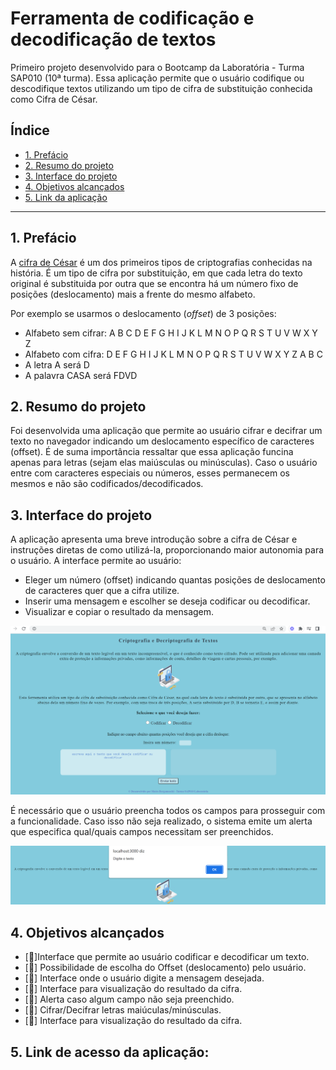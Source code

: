 # Ferramenta de codificação e decodificação de textos

Primeiro projeto desenvolvido para o Bootcamp da Laboratória - Turma SAP010 (10ª turma). Essa aplicação permite que o usuário codifique ou descodifique textos utilizando um tipo de cifra de substituição conhecida como Cifra de César.

## Índice

- [1. Prefácio](#1-prefácio)
- [2. Resumo do projeto](#2-resumo-do-projeto)
- [3. Interface do projeto](#3-interface-do-projeto)
- [4. Objetivos alcançados](#5-objetivos-alcançados)
- [5. Link da aplicação](#5-link-da-aplicação)

---

## 1. Prefácio 

A [cifra de César](https://pt.wikipedia.org/wiki/Cifra_de_C%C3%A9sar)
é um dos primeiros tipos de criptografias conhecidas na história. É um
tipo de cifra por substituição, em que cada letra do texto original é
substituida por outra que se encontra há um número fixo de posições
(deslocamento) mais a frente do mesmo alfabeto.

Por exemplo se usarmos o deslocamento (_offset_) de 3 posições:

- Alfabeto sem cifrar: A B C D E F G H I J K L M N O P Q R S T U V W X Y Z
- Alfabeto com cifra: D E F G H I J K L M N O P Q R S T U V W X Y Z A B C
- A letra A será D
- A palavra CASA será FDVD


## 2. Resumo do projeto

Foi desenvolvida uma aplicação que permite ao usuário cifrar e decifrar um texto no navegador indicando um deslocamento
específico de caracteres (offset). 
É de suma importância ressaltar que essa aplicação funcina apenas para letras (sejam elas maiúsculas ou minúsculas). Caso o usuário entre com caracteres especiais ou números, esses permanecem os mesmos e não são codificados/decodificados.

## 3. Interface do projeto

 A aplicação apresenta uma breve introdução sobre a cifra de César e instruções diretas de como utilizá-la, proporcionando maior autonomia para o usuário. A interface permite ao usuário:
  - Eleger um número (offset) indicando quantas posições de deslocamento de caracteres quer que a cifra utilize.
  - Inserir uma mensagem e escolher se deseja codificar ou decodificar.
  - Visualizar e copiar o resultado da mensagem.

  ![Alt text](src/interfacecipher.png)

  É necessário que o usuário preencha todos os campos para prosseguir com a funcionalidade. Caso isso não seja realizado, o sistema emite um alerta que especifica qual/quais campos necessitam ser preenchidos.
  
![Alt text](alerta.png)

## 4. Objetivos alcançados

- [🌟]Interface que permite ao usuário codificar e decodificar um texto.
- [🌟] Possibilidade de escolha do Offset (deslocamento) pelo usuário.
- [🌟] Interface onde o usuário digite a mensagem desejada.
- [🌟] Interface para visualização do resultado da cifra.
- [🌟] Alerta caso algum campo não seja preenchido.
- [🌟] Cifrar/Decifrar letras maiúculas/minúsculas.
- [🌟] Interface para visualização do resultado da cifra.

## 5. Link de acesso da aplicação:






